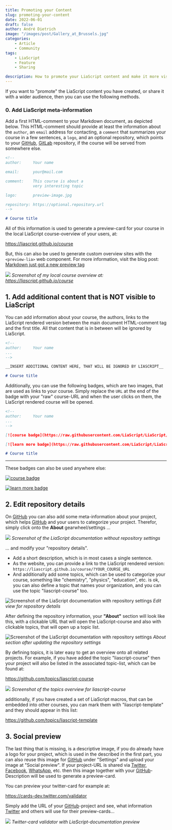 ```yaml
---
title: Promoting your Content
slug: promoting-your-content
date: 2022-06-01
draft: false
author: André Dietrich
image: "/images/post/Gallery_at_Brussels.jpg"
categories:
    - Article
    - Community
tags:
    - LiaScript
    - Feature
    - Sharing

description: How to promote your LiaScript content and make it more visible to a wider audience. Learn how to add meta-information, badges, and social previews to your content.
---
```



If you want to "promote" the LiaScript content you have created, or share it with a wider audience, then you can use the following methods.


### 0. Add LiaScript meta-information

Add a first HTML-comment to your Markdown document, as depicted below. This HTML-comment should provide at least the information about the `author`, an `email` address for contacting, a `comment` that summarizes your course in a few sentences, a `logo`, and an optional repository, which points to your [GitHub](https://github.com), [GitLab](https://gitlab.com) repository, if the course will be served from somewhere else. 

``` markdown
<!--
author:     Your name

email:      your@mail.com

comment:    This course is about a
            very interesting topic

logo:       preview-image.jpg

repository: https://optional.repository.url
-->

# Course title
```

All of this information is used to generate a preview-card for your course in the local LiaScript course-overview of your users, at:

https://liascript.github.io/course

But, this can also be used to generate custom overview sites with the `<preview-lia>` web component. For more information, visit the blog post: [Markdown just got a new preview tag](https://aizac.herokuapp.com/markdown-just-got-a-new-preview-tag)


![](/images/post/promoting-your-content/Publish0.png)
_Screenshot of my local course overview at: https://liascript.github.io/course_


## 1. Add additional content that is NOT visible to LiaScript

You can add information about your course, the authors, links to the LiaScript rendered version between the main document HTML-comment tag and the first title. All that content that is in between will be ignored by LiaScript. 


``` markdown
<!--
author:     Your name
...
-->

__INSERT ADDITIONAL CONTENT HERE, THAT WILL BE IGNORED BY LIASCRIPT__

# Course title
```

Additionally, you can use the following badges, which are two images, that are used as links to your course. Simply replace the `URL` at the end of the badge with your "raw" course-URL and when the user clicks on them, the LiaScript rendered course will be opened. 


``` markdown
<!--
author:     Your name
...
-->

[![course badge](https://raw.githubusercontent.com/LiaScript/LiaScript/master/badges/course.svg)](https://LiaScript.github.io/course/?URL)

[![learn more badge](https://raw.githubusercontent.com/LiaScript/LiaScript/master/badges/learn_more.svg)](https://LiaScript.github.io/course/?URL)

# Course title
```

---

These badges can also be used anywhere else:

[![course badge](https://raw.githubusercontent.com/LiaScript/LiaScript/master/badges/course.svg)](https://liascript.github.io/course/?https://raw.githubusercontent.com/liaScript/docs/master/README.md)

[![learn more badge](https://raw.githubusercontent.com/LiaScript/LiaScript/master/badges/learn_more.svg)](https://liascript.github.io/course/?https://raw.githubusercontent.com/liaScript/docs/master/README.md)


## 2. Edit repository details 

On [GitHub](https://github.com) you can also add some meta-information about your project, which helps [GitHub](https://github.com) and your users to categorize your project. Therefor, simply click onto the __About__ gearwheel/settings ...

![](/images/post/promoting-your-content/Publish1.png)
_Screenshot of the LiaScript documentation without repository settings_

... and modify your "repository details".

* Add a short description, which is in most cases a single sentence.
* As the website, you can provide a link to the LiaScript rendered version: `https://liascript.github.io/course/?YOUR_COURSE_URL`
* And additionally add some topics, which can be used to categorize your course, something like "chemistry", "physics", "education", etc. is ok, you can also define a topic that names your organization, and you can use the topic "liascript-course" too.

![Screenshot of the LiaScript documentation with repository settings](/images/post/promoting-your-content/Publish2.png)
_Edit view for repository details_

After defining the repository information, your __"About"__ section will look like this, with a clickable URL that will open the LiaScript-course and also with clickable topics, that will open up a topic list.

![Screenshot of the LiaScript documentation with repository settings](/images/post/promoting-your-content/Publish8.png)
_About section after updating the repository settings_

By defining topics, it is later easy to get an overview onto all related projects. For example, if you have added the topic "liascript-course" then your project will also be listed in the associated topic-list, which can be found at:

https://github.com/topics/liascript-course


![](/images/post/promoting-your-content/Publish6.png)
_Screenshot of the topics overview for liascript-course_

additionally, if you have created a set of LiaScript macros, that can be embedded into other courses, you can mark them with "liascript-template" and they should appear in this list:

https://github.com/topics/liascript-template


## 3. Social preview

The last thing that is missing, is a descriptive image, if you do already have a logo for your project, which is used in the described in the first part, you can also reuse this image for [GitHub](https://github.com) under "Settings" and upload your image at "Social preview". If your project-URL is shared via [Twitter](https://twitter.com), [Facebook](https://facebook.com), [WhatsApp](https://www.whatsapp.com/), etc. then this image together with your [GitHub](https://github.com)-Description will be used to generate a preview-card.

You can preview your twitter-card for example at:

https://cards-dev.twitter.com/validator 

Simply add the URL of your [GitHub](https://github.com)-project and see, what information [Twitter](https://twitter.com) and others will use for their preview-cards... 

![](/images/post/promoting-your-content/Publish7.png)
_Twitter-card validator with LiaScript-documentation preview_